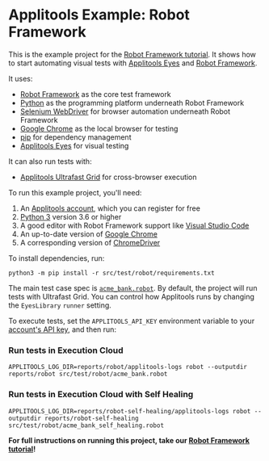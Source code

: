 # Applitools Example: Robot Framework

This is the example project for the [Robot Framework tutorial](https://applitools.com/tutorials/quickstart/web/robot-framework).
It shows how to start automating visual tests
with [Applitools Eyes](https://applitools.com/platform/eyes/)
and [Robot Framework](https://robotframework.org/).

It uses:

* [Robot Framework](https://robotframework.org/) as the core test framework
* [Python](https://www.python.org/) as the programming platform underneath Robot Framework
* [Selenium WebDriver](https://www.selenium.dev/) for browser automation underneath Robot Framework
* [Google Chrome](https://www.google.com/chrome/downloads/) as the local browser for testing
* [pip](https://packaging.python.org/en/latest/tutorials/installing-packages/) for dependency management
* [Applitools Eyes](https://applitools.com/platform/eyes/) for visual testing

It can also run tests with:

* [Applitools Ultrafast Grid](https://applitools.com/platform/ultrafast-grid/) for cross-browser execution

To run this example project, you'll need:

1. An [Applitools account](https://auth.applitools.com/users/register), which you can register for free
2. [Python 3](https://www.python.org/) version 3.6 or higher
3. A good editor with Robot Framework support like [Visual Studio Code](https://marketplace.visualstudio.com/items?itemName=robocorp.robotframework-lsp)
4. An up-to-date version of [Google Chrome](https://www.google.com/chrome/downloads/)
5. A corresponding version of [ChromeDriver](https://chromedriver.chromium.org/downloads)

To install dependencies, run:

```
python3 -m pip install -r src/test/robot/requirements.txt
```

The main test case spec is [`acme_bank.robot`](acme_bank.robot).
By default, the project will run tests with Ultrafast Grid.
You can control how Applitools runs by changing the `EyesLibrary` `runner` setting.

To execute tests, set the `APPLITOOLS_API_KEY` environment variable
to your [account's API key](https://applitools.com/tutorials/guides/getting-started/registering-an-account),
and then run:

### Run tests in Execution Cloud 
```
APPLITOOLS_LOG_DIR=reports/robot/applitools-logs robot --outputdir reports/robot src/test/robot/acme_bank.robot
```

### Run tests in Execution Cloud with Self Healing
```
APPLITOOLS_LOG_DIR=reports/robot-self-healing/applitools-logs robot --outputdir reports/robot-self-healing src/test/robot/acme_bank_self_healing.robot
```

**For full instructions on running this project, take our
[Robot Framework tutorial](https://applitools.com/tutorials/quickstart/web/robot-framework)!**

